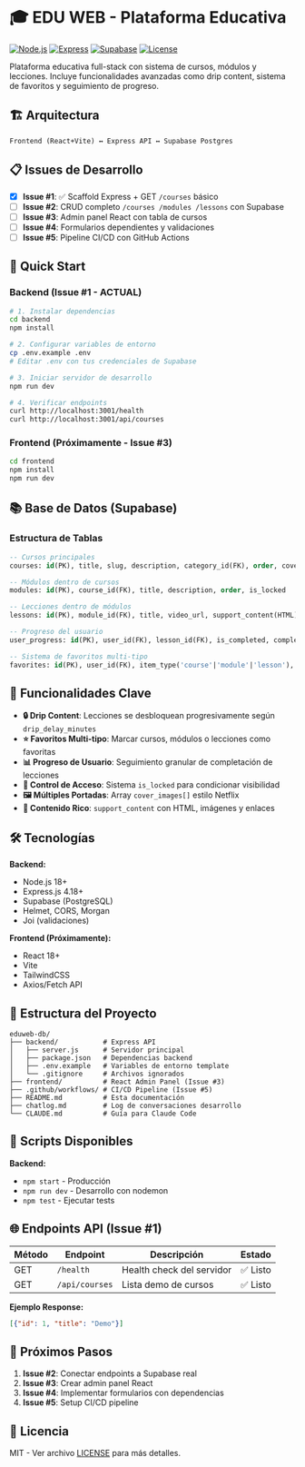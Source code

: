 # 🎓 EDU WEB - Plataforma Educativa

[![Node.js](https://img.shields.io/badge/Node.js-18%2B-green.svg)](https://nodejs.org/)
[![Express](https://img.shields.io/badge/Express-4.18%2B-blue.svg)](https://expressjs.com/)
[![Supabase](https://img.shields.io/badge/Supabase-Ready-orange.svg)](https://supabase.com/)
[![License](https://img.shields.io/badge/License-MIT-yellow.svg)](LICENSE)

Plataforma educativa full-stack con sistema de cursos, módulos y lecciones. Incluye funcionalidades avanzadas como drip content, sistema de favoritos y seguimiento de progreso.

## 🏗️ Arquitectura

```
Frontend (React+Vite) ↔ Express API ↔ Supabase Postgres
```

## 📋 Issues de Desarrollo

- [x] **Issue #1**: ✅ Scaffold Express + GET `/courses` básico
- [ ] **Issue #2**: CRUD completo `/courses /modules /lessons` con Supabase
- [ ] **Issue #3**: Admin panel React con tabla de cursos
- [ ] **Issue #4**: Formularios dependientes y validaciones
- [ ] **Issue #5**: Pipeline CI/CD con GitHub Actions

## 🚀 Quick Start

### Backend (Issue #1 - ACTUAL)

```bash
# 1. Instalar dependencias
cd backend
npm install

# 2. Configurar variables de entorno
cp .env.example .env
# Editar .env con tus credenciales de Supabase

# 3. Iniciar servidor de desarrollo
npm run dev

# 4. Verificar endpoints
curl http://localhost:3001/health
curl http://localhost:3001/api/courses
```

### Frontend (Próximamente - Issue #3)

```bash
cd frontend
npm install
npm run dev
```

## 📚 Base de Datos (Supabase)

### Estructura de Tablas

```sql
-- Cursos principales
courses: id(PK), title, slug, description, category_id(FK), order, cover_images[], is_locked

-- Módulos dentro de cursos
modules: id(PK), course_id(FK), title, description, order, is_locked

-- Lecciones dentro de módulos
lessons: id(PK), module_id(FK), title, video_url, support_content(HTML), order, drip_delay_minutes

-- Progreso del usuario
user_progress: id(PK), user_id(FK), lesson_id(FK), is_completed, completed_at

-- Sistema de favoritos multi-tipo
favorites: id(PK), user_id(FK), item_type('course'|'module'|'lesson'), item_id
```

## 🎯 Funcionalidades Clave

- **🔒 Drip Content**: Lecciones se desbloquean progresivamente según `drip_delay_minutes`
- **⭐ Favoritos Multi-tipo**: Marcar cursos, módulos o lecciones como favoritas
- **📊 Progreso de Usuario**: Seguimiento granular de completación de lecciones  
- **🔐 Control de Acceso**: Sistema `is_locked` para condicionar visibilidad
- **🖼️ Múltiples Portadas**: Array `cover_images[]` estilo Netflix
- **📝 Contenido Rico**: `support_content` con HTML, imágenes y enlaces

## 🛠️ Tecnologías

**Backend:**
- Node.js 18+
- Express.js 4.18+
- Supabase (PostgreSQL)
- Helmet, CORS, Morgan
- Joi (validaciones)

**Frontend (Próximamente):**
- React 18+
- Vite
- TailwindCSS
- Axios/Fetch API

## 📁 Estructura del Proyecto

```
eduweb-db/
├── backend/           # Express API
│   ├── server.js      # Servidor principal  
│   ├── package.json   # Dependencias backend
│   ├── .env.example   # Variables de entorno template
│   └── .gitignore     # Archivos ignorados
├── frontend/          # React Admin Panel (Issue #3)
├── .github/workflows/ # CI/CD Pipeline (Issue #5)
├── README.md          # Esta documentación
├── chatlog.md         # Log de conversaciones desarrollo
└── CLAUDE.md          # Guía para Claude Code
```

## 🔧 Scripts Disponibles

**Backend:**
- `npm start` - Producción
- `npm run dev` - Desarrollo con nodemon
- `npm test` - Ejecutar tests

## 🌐 Endpoints API (Issue #1)

| Método | Endpoint | Descripción | Estado |
|--------|----------|-------------|---------|
| GET | `/health` | Health check del servidor | ✅ Listo |
| GET | `/api/courses` | Lista demo de cursos | ✅ Listo |

**Ejemplo Response:**
```json
[{"id": 1, "title": "Demo"}]
```

## 🚧 Próximos Pasos

1. **Issue #2**: Conectar endpoints a Supabase real
2. **Issue #3**: Crear admin panel React
3. **Issue #4**: Implementar formularios con dependencias
4. **Issue #5**: Setup CI/CD pipeline

## 📄 Licencia

MIT - Ver archivo [LICENSE](LICENSE) para más detalles.
